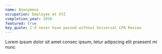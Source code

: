 ```yaml
---
name: Anonymous
occupation: Employee at XYZ
completion_year: 2016
featured: true
key_quote: I'd never have passed without Universal CPA Review
---
```

Lorem ipsum dolor sit amet consec ipsum, tetur adipscing elit praesent mi nunc